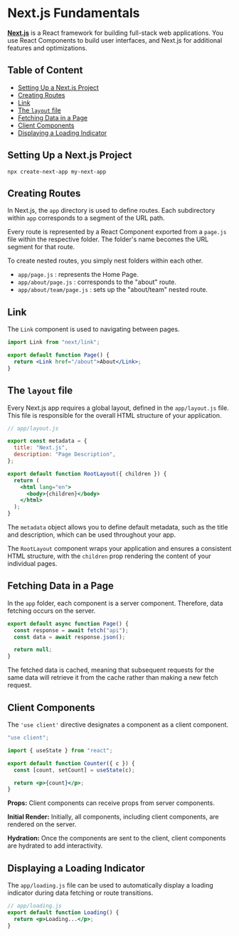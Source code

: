 # Next.js Fundamentals

[**Next.js**](https://nextjs.org/docs) is a React framework for building full-stack web applications. You use React Components to build user interfaces, and Next.js for additional features and optimizations.

## Table of Content

- [Setting Up a Next.js Project](#setting-up-a-nextjs-project)
- [Creating Routes](#creating-routes)
- [Link](#link)
- [The `layout` file](#the-layout-file)
- [Fetching Data in a Page](#fetching-data-in-a-page)
- [Client Components](#client-components)
- [Displaying a Loading Indicator](#displaying-a-loading-indicator)

## Setting Up a Next.js Project

```
npx create-next-app my-next-app
```

## Creating Routes

In Next.js, the `app` directory is used to define routes. Each subdirectory within `app` corresponds to a segment of the URL path.

Every route is represented by a React Component exported from a `page.js` file within the respective folder. The folder's name becomes the URL segment for that route.

To create nested routes, you simply nest folders within each other.

- `app/page.js` : represents the Home Page.
- `app/about/page.js` : corresponds to the "about" route.
- `app/about/team/page.js` : sets up the "about/team" nested route.

## Link

The `Link` component is used to navigating between pages.

```jsx
import Link from "next/link";

export default function Page() {
  return <Link href="/about">About</Link>;
}
```

## The `layout` file

Every Next.js app requires a global layout, defined in the `app/layout.js` file. This file is responsible for the overall HTML structure of your application.

```jsx
// app/layout.js

export const metadata = {
  title: "Next.js",
  description: "Page Description",
};

export default function RootLayout({ children }) {
  return (
    <html lang="en">
      <body>{children}</body>
    </html>
  );
}
```

The `metadata` object allows you to define default metadata, such as the title and description, which can be used throughout your app.

The `RootLayout` component wraps your application and ensures a consistent HTML structure, with the `children` prop rendering the content of your individual pages.

## Fetching Data in a Page

In the `app` folder, each component is a server component. Therefore, data fetching occurs on the server.

```jsx
export default async function Page() {
  const response = await fetch("api");
  const data = await response.json();

  return null;
}
```

The fetched data is cached, meaning that subsequent requests for the same data will retrieve it from the cache rather than making a new fetch request.

## Client Components

The `'use client'` directive designates a component as a client component.

```jsx
"use client";

import { useState } from "react";

export default function Counter({ c }) {
  const [count, setCount] = useState(c);

  return <p>{count}</p>;
}
```

**Props:** Client components can receive props from server components.

**Initial Render:** Initially, all components, including client components, are rendered on the server.

**Hydration:** Once the components are sent to the client, client components are hydrated to add interactivity.

## Displaying a Loading Indicator

The `app/loading.js` file can be used to automatically display a loading indicator during data fetching or route transitions.

```jsx
// app/loading.js
export default function Loading() {
  return <p>Loading...</p>;
}
```
